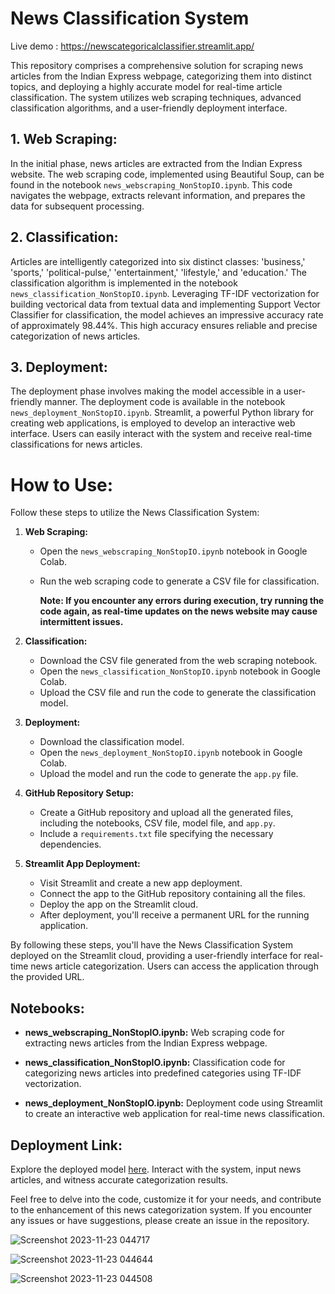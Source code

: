 # News Classification System

Live demo : https://newscategoricalclassifier.streamlit.app/

This repository comprises a comprehensive solution for scraping news articles from the Indian Express webpage, categorizing them into distinct topics, and deploying a highly accurate model for real-time article classification. The system utilizes web scraping techniques, advanced classification algorithms, and a user-friendly deployment interface.

## 1. Web Scraping:

In the initial phase, news articles are extracted from the Indian Express website. The web scraping code, implemented using Beautiful Soup, can be found in the notebook `news_webscraping_NonStopIO.ipynb`. This code navigates the webpage, extracts relevant information, and prepares the data for subsequent processing.

## 2. Classification:

Articles are intelligently categorized into six distinct classes: 'business,' 'sports,' 'political-pulse,' 'entertainment,' 'lifestyle,' and 'education.' The classification algorithm is implemented in the notebook `news_classification_NonStopIO.ipynb`. Leveraging TF-IDF vectorization for building vectorical data from textual data and implementing Support Vector Classifier for classification, the model achieves an impressive accuracy rate of approximately 98.44%. This high accuracy ensures reliable and precise categorization of news articles.

## 3. Deployment:

The deployment phase involves making the model accessible in a user-friendly manner. The deployment code is available in the notebook `news_deployment_NonStopIO.ipynb`. Streamlit, a powerful Python library for creating web applications, is employed to develop an interactive web interface. Users can easily interact with the system and receive real-time classifications for news articles.

# How to Use:

Follow these steps to utilize the News Classification System:

1. **Web Scraping:**
   - Open the `news_webscraping_NonStopIO.ipynb` notebook in Google Colab.
   - Run the web scraping code to generate a CSV file for classification.

     **Note: If you encounter any errors during execution, try running the code again, as real-time updates on the news website may cause intermittent issues.**

2. **Classification:**
   - Download the CSV file generated from the web scraping notebook.
   - Open the `news_classification_NonStopIO.ipynb` notebook in Google Colab.
   - Upload the CSV file and run the code to generate the classification model.

3. **Deployment:**
   - Download the classification model.
   - Open the `news_deployment_NonStopIO.ipynb` notebook in Google Colab.
   - Upload the model and run the code to generate the `app.py` file.

4. **GitHub Repository Setup:**
   - Create a GitHub repository and upload all the generated files, including the notebooks, CSV file, model file, and `app.py`.
   - Include a `requirements.txt` file specifying the necessary dependencies.

5. **Streamlit App Deployment:**
   - Visit Streamlit and create a new app deployment.
   - Connect the app to the GitHub repository containing all the files.
   - Deploy the app on the Streamlit cloud.
   - After deployment, you'll receive a permanent URL for the running application.

By following these steps, you'll have the News Classification System deployed on the Streamlit cloud, providing a user-friendly interface for real-time news article categorization. Users can access the application through the provided URL.

## Notebooks:

- **news_webscraping_NonStopIO.ipynb:**
  Web scraping code for extracting news articles from the Indian Express webpage.

- **news_classification_NonStopIO.ipynb:**
  Classification code for categorizing news articles into predefined categories using TF-IDF vectorization.

- **news_deployment_NonStopIO.ipynb:**
  Deployment code using Streamlit to create an interactive web application for real-time news classification.

## Deployment Link:

Explore the deployed model [here](https://newscategoricalclassifier.streamlit.app/). Interact with the system, input news articles, and witness accurate categorization results.

Feel free to delve into the code, customize it for your needs, and contribute to the enhancement of this news categorization system. If you encounter any issues or have suggestions, please create an issue in the repository.

![Screenshot 2023-11-23 044717](https://github.com/abhi9T/news_categorical_classifier/assets/122251068/b278bfa4-45f8-4f8a-9c72-2b8a7e1ee2d7)

![Screenshot 2023-11-23 044644](https://github.com/abhi9T/news_categorical_classifier/assets/122251068/6034addc-0ae2-44a5-935f-d3351496cf39)

![Screenshot 2023-11-23 044508](https://github.com/abhi9T/news_categorical_classifier/assets/122251068/ccb20290-a776-4e37-aa64-f43948b1e600)
